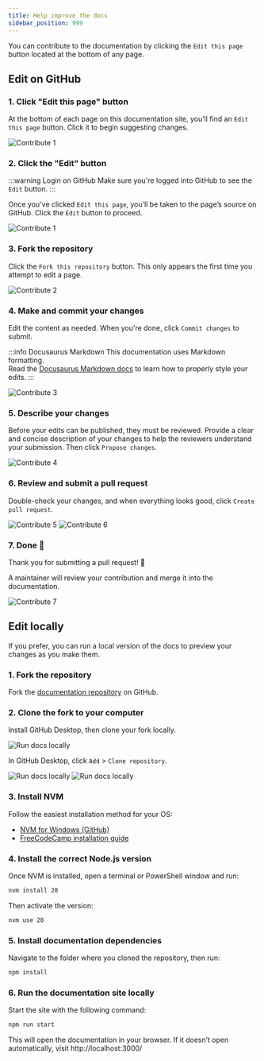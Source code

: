 ```yaml
---
title: Help improve the docs
sidebar_position: 999
---
```


You can contribute to the documentation by clicking the `Edit this page` button located at the bottom of any page.

## Edit on GitHub

### 1. Click "Edit this page" button

At the bottom of each page on this documentation site, you’ll find an `Edit this page` button. Click it to begin suggesting changes.

![Contribute 1](/img/getting_started/contribute/contribute_0.jpg)

### 2. Click the "Edit" button

:::warning Login on GitHub
Make sure you're logged into GitHub to see the `Edit` button.
:::

Once you've clicked `Edit this page`, you’ll be taken to the page’s source on GitHub. Click the `Edit` button to proceed.

![Contribute 1](/img/getting_started/contribute/contribute_1.jpg)

### 3. Fork the repository

Click the `Fork this repository` button. This only appears the first time you attempt to edit a page.

![Contribute 2](/img/getting_started/contribute/contribute_2.jpg)

### 4. Make and commit your changes

Edit the content as needed. When you're done, click `Commit changes` to submit.

:::info Docusaurus Markdown
This documentation uses Markdown formatting.\
Read the [Docusaurus Markdown docs](https://docusaurus.io/docs/markdown-features) to learn how to properly style your edits.
:::

![Contribute 3](/img/getting_started/contribute/contribute_3.jpg)

### 5. Describe your changes

Before your edits can be published, they must be reviewed. Provide a clear and concise description of your changes to help the reviewers understand your submission. Then click `Propose changes`.

![Contribute 4](/img/getting_started/contribute/contribute_4.jpg)

### 6. Review and submit a pull request

Double-check your changes, and when everything looks good, click `Create pull request`.

![Contribute 5](/img/getting_started/contribute/contribute_5.jpg)
![Contribute 6](/img/getting_started/contribute/contribute_6.jpg)

### 7. Done 🎉

Thank you for submitting a pull request! 💙

A maintainer will review your contribution and merge it into the documentation.

![Contribute 7](/img/getting_started/contribute/contribute_7.jpg)

## Edit locally

If you prefer, you can run a local version of the docs to preview your changes as you make them.

### 1. Fork the repository

Fork the [documentation repository](https://github.com/gameserverapp/Documentation) on GitHub.

### 2. Clone the fork to your computer

Install GitHub Desktop, then clone your fork locally.

![Run docs locally](/img/other/copy-fork-url.jpg)

In GitHub Desktop, click `Add` > `Clone repository`.

![Run docs locally](/img/other/clone-repo-1.jpg)
![Run docs locally](/img/other/clone-repo-2.jpg)

### 3. Install NVM

Follow the easiest installation method for your OS:

- [NVM for Windows (GitHub)](https://github.com/coreybutler/nvm-windows/releases)
- [FreeCodeCamp installation guide](https://www.freecodecamp.org/news/node-version-manager-nvm-install-guide/)

### 4. Install the correct Node.js version

Once NVM is installed, open a terminal or PowerShell window and run:

```bash
nvm install 20
```
Then activate the version:

```bash
nvm use 20
```
### 5. Install documentation dependencies

Navigate to the folder where you cloned the repository, then run:

```bash
npm install
```

### 6. Run the documentation site locally

Start the site with the following command:

```bash
npm run start
```

This will open the documentation in your browser. If it doesn’t open automatically, visit http://localhost:3000/
